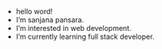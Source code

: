 - hello word!
-  I’m sanjana pansara.
-  I’m interested in web development.
-  I’m currently learning full stack developer.
